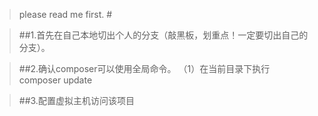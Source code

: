 

> please read me first. #

> ##1.首先在自己本地切出个人的分支（敲黑板，划重点！一定要切出自己的分支）。

> ##2.确认composer可以使用全局命令。
	（1）在当前目录下执行  composer update       


> ##3.配置虚拟主机访问该项目